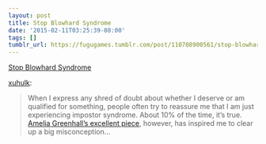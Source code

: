 ```yaml
---
layout: post
title: Stop Blowhard Syndrome
date: '2015-02-11T03:25:39-08:00'
tags: []
tumblr_url: https://fugugames.tumblr.com/post/110708900561/stop-blowhard-syndrome
---
```

[Stop Blowhard Syndrome](http://xuhulk.tumblr.com/post/110549967516/stop-blowhard-syndrome)  

[xuhulk](http://xuhulk.tumblr.com/post/110549967516/stop-blowhard-syndrome):

> When I express any shred of doubt about whether I deserve or am qualified for something, people often try to reassure me that I am just experiencing impostor syndrome. About 10% of the time, it’s true. [Amelia Greenhall’s excellent piece](http://blog.ameliagreenhall.com/post/quiet-ladies.-wadhwa-is-speaking-now), however, has inspired me to clear up a big misconception…

